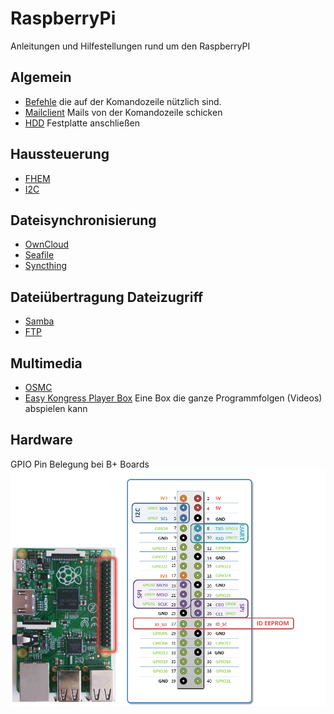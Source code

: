# RaspberryPi

Anleitungen und Hilfestellungen rund um den RaspberryPI

## Algemein ##
* [Befehle](Befehle.md) die auf der Komandozeile nützlich sind.  
* [Mailclient](Mailclient.md) Mails von der Komandozeile schicken  
* [HDD](HDD.md) Festplatte anschließen


## Haussteuerung ##
* [FHEM](Fhem.md)
* [I2C](I2C.md)

## Dateisynchronisierung ##
* [OwnCloud](OwnCloud.md)
* [Seafile](Seafile.md)
* [Syncthing](Syncthing.md)

## Dateiübertragung Dateizugriff ##
* [Samba](Samba.md)
* [FTP](FTP.md)

## Multimedia ##

* [OSMC](OSMC.md)
* [Easy Kongress Player Box](KongressPlayer/README.md) Eine Box die ganze Programmfolgen (Videos) abspielen kann

## Hardware ##
GPIO Pin Belegung bei B+ Boards
![GPIO PIN Belegung](BeschriftungGPIO.png)

